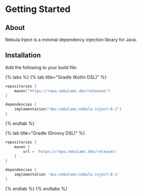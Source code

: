 # Getting Started

## About

Nebula Inject is a minimal dependency injection library for Java.

## Installation

Add the following to your build file:

{% tabs %}
{% tab title="Gradle (Kotlin DSL)" %}
```kts
repositories {
    maven("https://repo.nebulamc.dev/releases")
}

dependencies {
    implementation("dev.nebulamc:nebula-inject:0.1")
}
```
{% endtab %}

{% tab title="Gradle (Groovy DSL)" %}
```groovy
repositories {
    maven {
        url = 'https://repo.nebulamc.dev/releases'
    }
}

dependencies {
    implementation 'dev.nebulamc:nebula-inject:0.1'
}
```
{% endtab %}
{% endtabs %}
